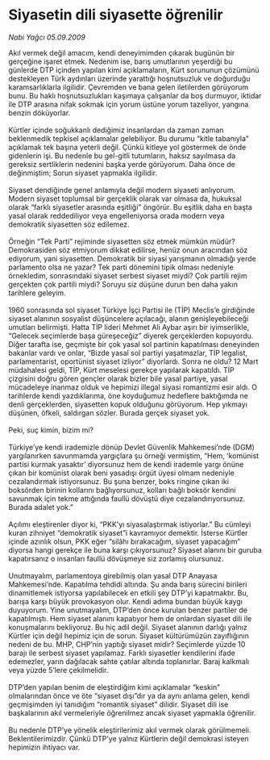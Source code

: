 # Siyasetin dili siyasette öğrenilir

*Nabi Yağcı 05.09.2009*

<div class="taraf_structure_2col_1zq">
<div class="margen_n">



 <p>Akıl vermek değil amacım, kendi deneyimimden çıkarak bugünün bir gerçeğine işaret etmek. Nedenim ise, barış umutlarının yeşerdiği bu günlerde DTP içinden yapılan kimi açıklamaların, Kürt sorununun çözümünü destekleyen Türk aydınları üzerinde yarattığı hoşnutsuzluk ve doğurduğu karamsarlıklarla ilgilidir. Çevremden ve bana gelen iletilerden görüyorum bunu. Bu haklı hoşnutsuzlukları kaşımaya çalışanlar da boş durmuyor, iktidar ile DTP arasına nifak sokmak için yorum üstüne yorum tazeliyor, yangına benzin döküyorlar. <br/><br/>Kürtler içinde soğukkanlı dediğimiz insanlardan da zaman zaman beklenmedik tepkisel açıklamalar gelebiliyor. Bu durumu “kitle tabanıyla” açıklamak tek başına yeterli değil. Çünkü kitleye yol göstermek de önde gidenlerin işi. Bu nedenle bu gel-gitli tutumların, haksız sayılmasa da gereksiz sertliklerin nedenini başka yerde görüyorum. Daha önce de değinmiştim; Sorun siyaset yapmakla ilgilidir. <br/><br/>Siyaset dendiğinde genel anlamıyla değil modern siyaseti anlıyorum. Modern siyaset toplumsal bir gerçeklik olarak var olmasa da, hukuksal olarak “farklı siyasetler arasında eşitliği” öngörür. Bu eşitlik daha en başta yasal olarak reddediliyor veya engelleniyorsa orada modern veya demokratik siyasetten söz edilemez. <br/><br/>Örneğin “Tek Parti” rejiminde siyasetten söz etmek mümkün müdür? Demokrasiden söz etmiyorum dikkat edilirse, henüz onun aracından söz ediyorum, yani siyasetten. Demokratik bir siyasi yarışmanın olmadığı yerde parlamento olsa ne yazar? Tek parti dönemini tipik olması nedeniyle örnekledim, sonrasındaki siyaset serbest siyaset miydi? Çok partili rejim gerçekten çok partili miydi? Soruyu siz düşüne durun ben daha yakın tarihlere geleyim. <br/><br/>1960 sonrasında sol siyaset Türkiye İşçi Partisi ile (TİP) Meclis’e girdiğinde siyaset alanının sosyalist düşüncelere açılacağı, alanın genişleyebileceği umutları belirmişti. Hatta TİP lideri Mehmet Ali Aybar aşırı bir iyimserlikle, “Gelecek seçimlerde başa güreşeceğiz” diyerek gerçeklerden kopuyordu. Diğer tarafta ise, geçmişte bir çok yasal sol partinin kapatılması deneyinden bakanlar vardı ve onlar, “Bizde yasal sol partiyi yaşatmazlar, TİP legalist, parlamentarist, oportünist siyaset izliyor” diyorlardı. Sonra ne oldu? 12 Mart müdahalesi geldi, TİP, Kürt meselesi gerekçe yapılarak kapatıldı. TİP çizgisini doğru gören gençler olarak bizler bile yasal partiye, yasal mücadeleye inanmaz olduk ve hepimizi illegal siyasi romantizmi esir aldı. O tarihlerde kendi yazdıklarıma, öne koyduğumuz hedeflere baktığımda ne denli gerçeklerden, siyasetten kopuk olduğunu görüyorum. Hep yıkmayı düşünen, öfkeli, saldırgan sözler. Burada gerçek siyaset yok. <br/><br/>Peki, suç kimin, bizim mi? <br/><br/>Türkiye’ye kendi irademizle dönüp Devlet Güvenlik Mahkemesi’nde (DGM) yargılanırken savunmamda yargıçlara şu örneği vermiştim, “Hem, ‘komünist partisi kurmak yasaktır’ diyorsunuz hem de kendi irademle yargı önüne çıkan bir komünist olarak beni yasadışı örgüt üyesi olmam nedeniyle cezalandırmak istiyorsunuz. Bu şuna benzer, boks ringine çıkan iki boksörden birinin kollarını bağlıyorsunuz, kolları bağlı boksör kendini savunmak için tekme attığında faullü dövüştü diye cezalandırıyorsunuz. Burada adalet yok.” <br/><br/>Açılımı eleştirenler diyor ki, “PKK’yı siyasalaştırmak istiyorlar.” Bu cümleyi kuran zihniyet “demokratik siyaset”i kavramıyor demektir. İsterse Kürtler içinde azınlık olsun, PKK eğer “silâhı bırakacağım, siyaset yapacağım” diyorsa hangi gerekçe ile buna karşı çıkıyorsunuz? Siyaset alanını bir guruba kapatırsanız o insanları faullü dövüşmeye siz zorlamış olursunuz. <br/><br/>Unutmayalım, parlamentoya girebilmiş olan yasal DTP Anayasa Mahkemesi’nde. Kapatılma tehdidi altında. Şu anda barış sürecini birileri dinamitlemek istiyorsa yapılabilecek en etkili şey DTP’yi kapatmaktır. Bu, barışa karşı büyük provokasyon olur. Kendi adıma bundan büyük kaygı duyuyorum. Yine unutmayalım, DTP’den önce kurulan benzer partiler de kapatılmıştı. Hem siyaset alanını kapatıyor hem de onlardan siyaset dili ile konuşmalarını bekliyoruz. Bu hiç adil değil. Siyaset alanının darlığı yalnız Kürtler için değil hepimiz için de sorun. Siyaset kültürümüzün zayıflığının nedeni de bu. MHP, CHP’nin yaptığı siyaset midir? Seçimlerde yüzde 10 barajı ile serbest siyaset yapılamaz. Farklı siyasetler kendilerini ifade edemezler, yarın dağılacak sahte çatılar altında toplanırlar. Baraj kalkmalı veya yüzde 5’lere çekilmelidir. <br/><br/>DTP’den yapılan benim de eleştirdiğim kimi açıklamalar “keskin” olmalarından önce ve öte “siyaset dışı”dır ya da aynı anlama gelen, kendi geçmişimden iyi tanıdığım “romantik siyaset” dilidir. Siyaset dili ise başkalarının akıl vermeleriyle öğrenilmez ancak siyaset yapmakla öğrenilir. <br/><br/>Bu nedenle DTP’ye yönelik eleştirilerimiz akıl vermek olarak görülmemeli. Beklentilerimizdir. Çünkü DTP’ye yalnız Kürtlerin değil demokrasi isteyen hepimizin ihtiyacı var.</p>
<br/>
<br/>
<br/>



<br/>


<div id="taraf_not">
</div>

</div>


</div>
